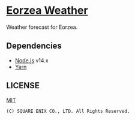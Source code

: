 # [Eorzea Weather](https://eorzea-weather.info/)

Weather forecast for Eorzea.

## Dependencies

- [Node.js](https://nodejs.org/en/) v14.x
- [Yarn](https://yarnpkg.com/)

## LICENSE

[MIT](LICENSE)

```plain
(C) SQUARE ENIX CO., LTD. All Rights Reserved.
```
